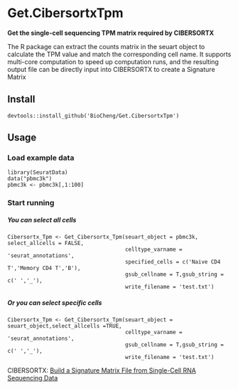 # Get.CibersortxTpm

**Get the single-cell sequencing TPM matrix required by CIBERSORTX**

The R package can extract the counts matrix in the seuart object to calculate the TPM value and match the corresponding cell name. It supports multi-core computation to speed up computation runs, and the resulting output file can be directly input into CIBERSORTX to create a Signature Matrix

## Install
```
devtools::install_github('BioCheng/Get.CibersortxTpm')
```  
## Usage

### Load example data
```
library(SeuratData)
data("pbmc3k")
pbmc3k <- pbmc3k[,1:100]
```

### Start running
##### *You can select all cells*
```
Cibersortx_Tpm <- Get_Cibersortx_Tpm(seuart_object = pbmc3k, select_allcells = FALSE,
                                     celltype_varname = 'seurat_annotations',
                                     specified_cells = c('Naive CD4 T','Memory CD4 T','B'),
                                     gsub_cellname = T,gsub_string = c(' ','_'),
                                     write_filename = 'test.txt')

```

##### *Or you can select specific cells*
```
Cibersortx_Tpm <- Get_Cibersortx_Tpm(seuart_object = seuart_object,select_allcells =TRUE,
                                     celltype_varname = 'seurat_annotations',
                                     gsub_cellname = T,gsub_string = c(' ','_'),
                                     write_filename = 'test.txt')
```



CIBERSORTX:
[Build a Signature Matrix File from Single-Cell RNA Sequencing Data](https://cibersortx.stanford.edu/tutorial.php)    
